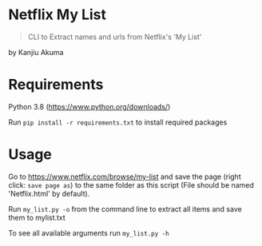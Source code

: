 Netflix My List
===

> CLI to Extract names and urls from Netflix's 'My List'

by Kanjiu Akuma

Requirements
===
Python 3.8 (https://www.python.org/downloads/)

Run `pip install -r requirements.txt` to install required packages


Usage
===
Go to https://www.netflix.com/browse/my-list and save the page (right click: `save page as`)
to the same folder as this script (File should be named 'Netflix.html' by default).

Run `my_list.py -o` from the command line to extract all items and save them to mylist.txt

To see all available arguments run `my_list.py -h`
